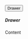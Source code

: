 <script lang="ts">
  ...
  import { blur, fly, slide, scale, fade } from 'svelte/transition';
  const params = { duration: 500, easing: linear }
  const drawerTransition = uiHelpers();
  let drawerStatusTransition = $state(false);
  const closeDrawerTransition = drawerTransition.close;
  $effect(() => { drawerStatusTransition = drawerTransition.isOpen; });
</script>

<div class="text-center">
  <Button onclick={drawerTransition.toggle}>Drawer</Button>
</div>
<Drawer drawerStatus={drawerStatusTransition} closeDrawer={closeDrawerTransition} transition={blur} {params}>
  <Drawerhead onclick={closeDrawerTransition}>
    <h5 id="drawer-label" class="mb-4 inline-flex items-center text-base font-semibold text-gray-500 dark:text-gray-400">
      <InfoCircleSolid class="me-2.5 h-4 w-4" />Drawer
    </h5>
  </Drawerhead>
  <p class="mb-6 text-sm text-gray-500 dark:text-gray-400">Content</p>
</Drawer>